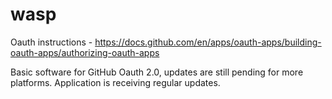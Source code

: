 # wasp

Oauth instructions -
https://docs.github.com/en/apps/oauth-apps/building-oauth-apps/authorizing-oauth-apps

Basic software for GitHub Oauth 2.0, updates are still pending for more platforms.
Application is receiving regular updates.
